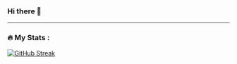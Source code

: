 ### Hi there 👋

---

### :fire: My Stats :
[![GitHub Streak](http://github-readme-streak-stats.herokuapp.com?user=skevprog&theme=dark&background=000000)](https://git.io/streak-stats)

<!--
**skevprog/skevprog** is a ✨ _special_ ✨ repository because its `README.md` (this file) appears on your GitHub profile.

Here are some ideas to get you started:

- 🔭 I’m currently working on ...
- 🌱 I’m currently learning ...
- 👯 I’m looking to collaborate on ...
- 🤔 I’m looking for help with ...
- 💬 Ask me about ...
- 📫 How to reach me: ...
- 😄 Pronouns: ...
- ⚡ Fun fact: ...
-->
